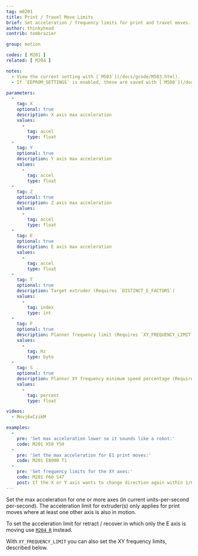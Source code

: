 ```yaml
---
tag: m0201
title: Print / Travel Move Limits
brief: Set acceleration / frequency limits for print and travel moves.
author: thinkyhead
contrib: tombrazier

group: motion

codes: [ M201 ]
related: [ M204 ]

notes:
  - View the current setting with [`M503`](/docs/gcode/M503.html).
  - If `EEPROM_SETTINGS` is enabled, these are saved with [`M500`](/docs/gcode/M500.html), loaded with [`M501`](/docs/gcode/M501.html), and reset with [`M502`](/docs/gcode/M502.html).

parameters:
  -
    tag: X
    optional: true
    description: X axis max acceleration
    values:
      -
        tag: accel
        type: float
  -
    tag: Y
    optional: true
    description: Y axis max acceleration
    values:
      -
        tag: accel
        type: float
  -
    tag: Z
    optional: true
    description: Z axis max acceleration
    values:
      -
        tag: accel
        type: float
  -
    tag: E
    optional: true
    description: E axis max acceleration
    values:
      -
        tag: accel
        type: float
  -
    tag: T
    optional: true
    description: Target extruder (Requires `DISTINCT_E_FACTORS`)
    values:
      -
        tag: index
        type: int
  -
    tag: F
    optional: true
    description: Planner frequency limit (Requires `XY_FREQUENCY_LIMIT`). This value determines the maximum frequency of direction changes for the X and Y axes.
    values:
      -
        tag: Hz
        type: byte
  -
    tag: S
    optional: true
    description: Planner XY frequency minimum speed percentage (Requires `XY_FREQUENCY_LIMIT`). This value determines the minimum speed reduction that will be applied in response to exceeding the frequency limit.
    values:
      -
        tag: percent
        type: float

videos:
  - Mnvj6xCzikM

examples:
  -
    pre: 'Set max acceleration lower so it sounds like a robot:'
    code: M201 X50 Y50
  -
    pre: 'Set the max acceleration for E1 print moves:'
    code: M201 E8000 T1
  -
    pre: 'Set frequency limits for the XY axes:'
    code: M201 F60 S47
    post: If the X or Y axis wants to change direction again within 1/60th of a second, reduce the speed by up to 53%.
---
```


Set the max acceleration for one or more axes (in current units-per-second per-second). The acceleration limit for extruder(s) only applies for print moves where at least one other axis is also in motion.

To set the acceleration limit for retract / recover in which only the E axis is moving use [`M204 R`](/docs/gcode/M204.html) instead.

With `XY_FREQUENCY_LIMIT` you can also set the XY frequency limits, described below.
